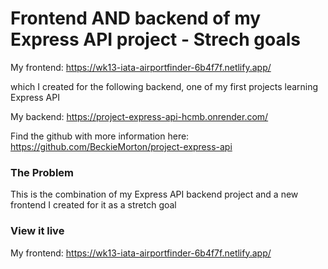

# Frontend AND backend of my Express API project - Strech goals

My frontend: https://wk13-iata-airportfinder-6b4f7f.netlify.app/

which I created for the following backend, one of my first projects learning Express API

My backend: https://project-express-api-hcmb.onrender.com/

Find the github with more information here: https://github.com/BeckieMorton/project-express-api


### The Problem

This is the combination of my Express API backend project and a new frontend I created for it as a stretch goal

### View it live

My frontend: https://wk13-iata-airportfinder-6b4f7f.netlify.app/


